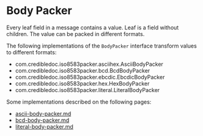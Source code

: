 # Body Packer

Every leaf field in a message contains a value. Leaf is a field without children.
The value can be packed in different formats.

The following implementations of the `BodyPacker` interface transform values to different formats:
* com.credibledoc.iso8583packer.asciihex.AsciiBodyPacker
* com.credibledoc.iso8583packer.bcd.BcdBodyPacker
* com.credibledoc.iso8583packer.ebcdic.EbcdicBodyPacker
* com.credibledoc.iso8583packer.hex.HexBodyPacker
* com.credibledoc.iso8583packer.literal.LiteralBodyPacker


Some implementations described on the following pages:
* [ascii-body-packer.md](../asciihex/ascii-body-packer.md)
* [bcd-body-packer.md](../bcd/bcd-body-packer.md)
* [literal-body-packer.md](../literal/literal-body-packer.md)
